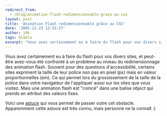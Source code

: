 ```yaml
---
redirect_from:
  - /blog/animation-flash-redimensionnable-grace-au-css
layout: post
title: 'Animation Flash redimensionnable grâce au CSS'
date: '2005-11-23 12:33:27'
author: j0k
tags: blabla
excerpt: "Vous avez certainement eu à faire du flash pour vos divers sites, et peut-être avez-vous été confronté à un problème au niveau du redimensionnage des animation flash.     \nSouvent pour des questions d'accessibilité, certains sites expriment la taille de leur police non pas en pixel (px) mais en valeur proportionnelles (em). Ce qui permet lors du grossissement de      …"
---
```


Vous avez certainement eu à faire du flash pour vos divers sites, et peut-être avez-vous été confronté à un problème au niveau du redimensionnage des animation flash.
Souvent pour des questions d'accessibilité, certains sites expriment la taille de leur police non pas en pixel (px) mais en valeur proportionnelles (em). Ce qui permet lors du grossissement de la taille de la police dans votre navigateur de l'appliquer aussi sur les sites que vous visitez. Mais une animation flash est "coincé" dans une balise *object* qui prends en attribut des valeurs fixes.

Voici une [astuce](http://www.prendreuncafe.com/blog/2005/11/22/340-animations-flash-a-l-echelle-en-css) qui vous permet de passer outre cet obstacle. Apparemment cette astuce est très connu, mais personne ne la connaît :)
